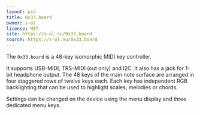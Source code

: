 ```yaml
---
layout: pid
title: 0x33.board
owner: s-ol
license: MIT
site: https://s-ol.nu/0x33.board
source: https://s-ol.nu/0x33.board
---
```

The `0x33.board` is a 48-key isomorphic MIDI key controller.

It supports USB-MIDI, TRS-MIDI (out only) and I2C. It also has a jack for 1-bit headphone output.
The 48 keys of the main note surface are arranged in four staggered rows of twelve keys each.
Each key has independent RGB backlighting that can be used to highlight scales, melodies or chords.

Settings can be changed on the device using the menu display and three dedicated menu keys.
